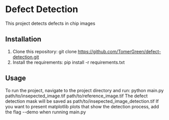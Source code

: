 # Defect Detection

This project detects defects in chip images

## Installation

1. Clone this repository: git clone https://github.com/TomerGreen/defect-detection.git
2. Install the requirements: pip install -r requirements.txt

## Usage

To run the project, navigate to the project directory and run:
python main.py path/to/insepected_image.tif path/to/reference_image.tif
The defect detection mask will be saved as path/to/insepected_image_detection.tif
If you want to present matplotlib plots that show the detection process, add the flag --demo when running main.py
